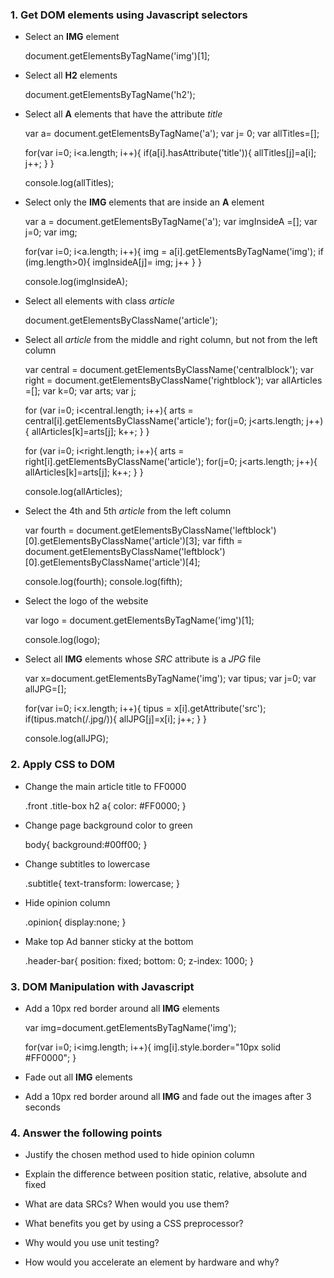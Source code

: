 ### 1. Get DOM elements using Javascript selectors

* Select an __IMG__ element

	document.getElementsByTagName('img')[1];

* Select all __H2__ elements

	document.getElementsByTagName('h2');
	
* Select all __A__ elements that have the attribute _title_

	var a= document.getElementsByTagName('a');
	var j= 0;
	var allTitles=[];

	for(var i=0; i<a.length; i++){
		if(a[i].hasAttribute('title')){
	  		allTitles[j]=a[i];
	  		j++;
		}
	}

	console.log(allTitles);
	
* Select only the __IMG__ elements that are inside an __A__ element

	var a = document.getElementsByTagName('a');
	var imgInsideA =[];
	var j=0;
	var img;

	for(var i=0; i<a.length; i++){
		img = a[i].getElementsByTagName('img');
		if (img.length>0){
			imgInsideA[j]= img;
			j++
		}
	}

	console.log(imgInsideA);
	
* Select all elements with class _article_

	document.getElementsByClassName('article');
	
* Select all _article_ from the middle and right column, but not from the left column
	
	var central = document.getElementsByClassName('centralblock');
	var right = document.getElementsByClassName('rightblock');
	var allArticles =[];
	var k=0;
	var arts;
	var j;

	for (var i=0; i<central.length; i++){
		arts = central[i].getElementsByClassName('article');
		for(j=0; j<arts.length; j++){
	  		allArticles[k]=arts[j];
	  		k++;
		}
	}

	for (var i=0; i<right.length; i++){
		arts = right[i].getElementsByClassName('article');
		for(j=0; j<arts.length; j++){
		  allArticles[k]=arts[j];
		  k++;
		}
	}

	console.log(allArticles);

* Select the 4th and 5th _article_ from the left column

	var fourth = document.getElementsByClassName('leftblock')[0].getElementsByClassName('article')[3];
	var fifth = document.getElementsByClassName('leftblock')[0].getElementsByClassName('article')[4];
	
	console.log(fourth);
	console.log(fifth);

* Select the logo of the website

	var logo = document.getElementsByTagName('img')[1];
	
	console.log(logo);
	
* Select all __IMG__ elements whose _SRC_ attribute is a _JPG_ file

	var x=document.getElementsByTagName('img');
	var tipus;
	var j=0;
	var allJPG=[];

	for(var i=0; i<x.length; i++){
		tipus = x[i].getAttribute('src');
		if(tipus.match(/.jpg/)){
			allJPG[j]=x[i];
			j++;
		}
	}

	console.log(allJPG);

### 2. Apply CSS to DOM

* Change the main article title to FF0000

	.front .title-box h2 a{
		color: #FF0000;
	}

* Change page background color to green

	body{
		background:#00ff00;
	}

* Change subtitles to lowercase

	.subtitle{
		text-transform: lowercase;
	}

* Hide opinion column

	.opinion{
		display:none;
	}

* Make top Ad banner sticky at the bottom

	.header-bar{
		position: fixed;
		bottom: 0;
		z-index: 1000;
	}


### 3. DOM Manipulation with Javascript

* Add a 10px red border around all __IMG__ elements 
	
	var img=document.getElementsByTagName('img');

	for(var i=0; i<img.length; i++){
		img[i].style.border="10px solid #FF0000";
	}


* Fade out all __IMG__ elements
* Add a 10px red border around all __IMG__ and fade out the images after 3 seconds

### 4. Answer the following points

* Justify the chosen method used to hide opinion column
	
* Explain the difference between position static, relative, absolute and fixed

* What are data SRCs? When would you use them?

* What benefits you get by using a CSS preprocessor?

* Why would you use unit testing?

* How would you accelerate an element by hardware and why?



